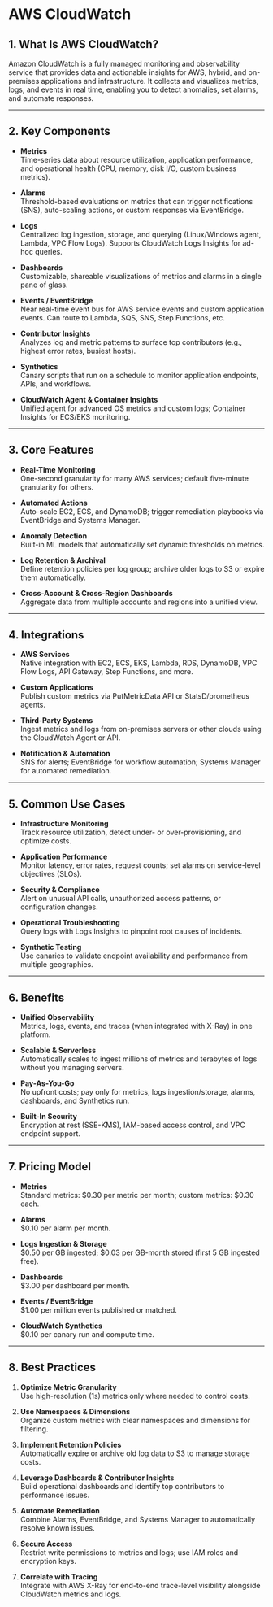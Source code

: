 # AWS CloudWatch

## 1. What Is AWS CloudWatch?  
Amazon CloudWatch is a fully managed monitoring and observability service that provides data and actionable insights for AWS, hybrid, and on-premises applications and infrastructure. It collects and visualizes metrics, logs, and events in real time, enabling you to detect anomalies, set alarms, and automate responses.

---

## 2. Key Components

- **Metrics**  
  Time-series data about resource utilization, application performance, and operational health (CPU, memory, disk I/O, custom business metrics).

- **Alarms**  
  Threshold-based evaluations on metrics that can trigger notifications (SNS), auto-scaling actions, or custom responses via EventBridge.

- **Logs**  
  Centralized log ingestion, storage, and querying (Linux/Windows agent, Lambda, VPC Flow Logs). Supports CloudWatch Logs Insights for ad-hoc queries.

- **Dashboards**  
  Customizable, shareable visualizations of metrics and alarms in a single pane of glass.

- **Events / EventBridge**  
  Near real-time event bus for AWS service events and custom application events. Can route to Lambda, SQS, SNS, Step Functions, etc.

- **Contributor Insights**  
  Analyzes log and metric patterns to surface top contributors (e.g., highest error rates, busiest hosts).

- **Synthetics**  
  Canary scripts that run on a schedule to monitor application endpoints, APIs, and workflows.

- **CloudWatch Agent & Container Insights**  
  Unified agent for advanced OS metrics and custom logs; Container Insights for ECS/EKS monitoring.

---

## 3. Core Features

- **Real-Time Monitoring**  
  One-second granularity for many AWS services; default five-minute granularity for others.

- **Automated Actions**  
  Auto-scale EC2, ECS, and DynamoDB; trigger remediation playbooks via EventBridge and Systems Manager.

- **Anomaly Detection**  
  Built-in ML models that automatically set dynamic thresholds on metrics.

- **Log Retention & Archival**  
  Define retention policies per log group; archive older logs to S3 or expire them automatically.

- **Cross-Account & Cross-Region Dashboards**  
  Aggregate data from multiple accounts and regions into a unified view.

---

## 4. Integrations

- **AWS Services**  
  Native integration with EC2, ECS, EKS, Lambda, RDS, DynamoDB, VPC Flow Logs, API Gateway, Step Functions, and more.

- **Custom Applications**  
  Publish custom metrics via PutMetricData API or StatsD/prometheus agents.

- **Third-Party Systems**  
  Ingest metrics and logs from on-premises servers or other clouds using the CloudWatch Agent or API.

- **Notification & Automation**  
  SNS for alerts; EventBridge for workflow automation; Systems Manager for automated remediation.

---

## 5. Common Use Cases

- **Infrastructure Monitoring**  
  Track resource utilization, detect under- or over-provisioning, and optimize costs.

- **Application Performance**  
  Monitor latency, error rates, request counts; set alarms on service-level objectives (SLOs).

- **Security & Compliance**  
  Alert on unusual API calls, unauthorized access patterns, or configuration changes.

- **Operational Troubleshooting**  
  Query logs with Logs Insights to pinpoint root causes of incidents.

- **Synthetic Testing**  
  Use canaries to validate endpoint availability and performance from multiple geographies.

---

## 6. Benefits

- **Unified Observability**  
  Metrics, logs, events, and traces (when integrated with X-Ray) in one platform.

- **Scalable & Serverless**  
  Automatically scales to ingest millions of metrics and terabytes of logs without you managing servers.

- **Pay-As-You-Go**  
  No upfront costs; pay only for metrics, logs ingestion/storage, alarms, dashboards, and Synthetics run.

- **Built-In Security**  
  Encryption at rest (SSE-KMS), IAM-based access control, and VPC endpoint support.

---

## 7. Pricing Model

- **Metrics**  
  Standard metrics: \$0.30 per metric per month; custom metrics: \$0.30 each.

- **Alarms**  
  \$0.10 per alarm per month.

- **Logs Ingestion & Storage**  
  \$0.50 per GB ingested; \$0.03 per GB-month stored (first 5 GB ingested free).

- **Dashboards**  
  \$3.00 per dashboard per month.

- **Events / EventBridge**  
  \$1.00 per million events published or matched.

- **CloudWatch Synthetics**  
  \$0.10 per canary run and compute time.

---

## 8. Best Practices

1. **Optimize Metric Granularity**  
   Use high-resolution (1s) metrics only where needed to control costs.

2. **Use Namespaces & Dimensions**  
   Organize custom metrics with clear namespaces and dimensions for filtering.

3. **Implement Retention Policies**  
   Automatically expire or archive old log data to S3 to manage storage costs.

4. **Leverage Dashboards & Contributor Insights**  
   Build operational dashboards and identify top contributors to performance issues.

5. **Automate Remediation**  
   Combine Alarms, EventBridge, and Systems Manager to automatically resolve known issues.

6. **Secure Access**  
   Restrict write permissions to metrics and logs; use IAM roles and encryption keys.

7. **Correlate with Tracing**  
   Integrate with AWS X-Ray for end-to-end trace-level visibility alongside CloudWatch metrics and logs.
